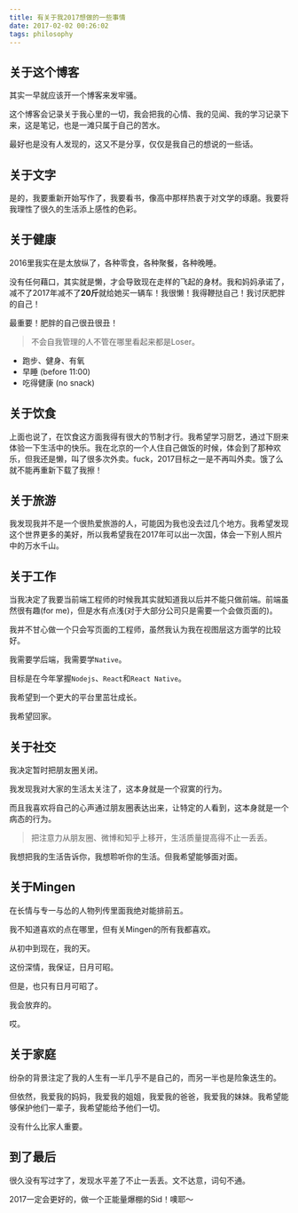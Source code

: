 ```yaml
---
title: 有关于我2017想做的一些事情
date: 2017-02-02 00:26:02
tags: philosophy
---
```

## 关于这个博客
其实一早就应该开一个博客来发牢骚。

这个博客会记录关于我心里的一切，我会把我的心情、我的见闻、我的学习记录下来，这是笔记，也是一滩只属于自己的苦水。

最好也是没有人发现的，这又不是分享，仅仅是我自己的想说的一些话。

## 关于文字
是的，我要重新开始写作了，我要看书，像高中那样热衷于对文学的琢磨。我要将我理性了很久的生活添上感性的色彩。

## 关于健康
2016里我实在是太放纵了，各种零食，各种聚餐，各种晚睡。

没有任何藉口，其实就是懒，才会导致现在走样的飞起的身材。我和妈妈承诺了，减不了2017年减不了**20斤**就给她买一辆车！我很懒！我得鞭挞自己！我讨厌肥胖的自己！

最重要！肥胖的自己很丑很丑！

> 不会自我管理的人不管在哪里看起来都是Loser。

* 跑步、健身、有氧
* 早睡 (before 11:00)
* 吃得健康 (no snack)

## 关于饮食
上面也说了，在饮食这方面我得有很大的节制才行。我希望学习厨艺，通过下厨来体验一下生活中的快乐。我在北京的一个人住自己做饭的时候，体会到了那种欢乐，但我还是懒，叫了很多次外卖。fuck，2017目标之一是不再叫外卖。饿了么就不能再重新下载了我擦！

## 关于旅游
我发现我并不是一个很热爱旅游的人，可能因为我也没去过几个地方。我希望发现这个世界更多的美好，所以我希望我在2017年可以出一次国，体会一下别人照片中的万水千山。

## 关于工作
当我决定了我要当前端工程师的时候我其实就知道我以后并不能只做前端。前端虽然很有趣(for me)，但是水有点浅(对于大部分公司只是需要一个会做页面的)。

我并不甘心做一个只会写页面的工程师，虽然我认为我在视图层这方面学的比较好。

我需要学后端，我需要学`Native`。

目标是在今年掌握`Nodejs`、`React`和`React Native`。

我希望到一个更大的平台里茁壮成长。

我希望回家。

## 关于社交
我决定暂时把朋友圈关闭。

我发现我对大家的生活太关注了，这本身就是一个寂寞的行为。

而且我喜欢将自己的心声通过朋友圈表达出来，让特定的人看到，这本身就是一个病态的行为。

> 把注意力从朋友圈、微博和知乎上移开，生活质量提高得不止一丢丢。

我想把我的生活告诉你，我想聆听你的生活。但我希望能够面对面。

## 关于Mingen
在长情与专一与怂的人物列传里面我绝对能排前五。

我不知道喜欢的点在哪里，但有关Mingen的所有我都喜欢。

从初中到现在，我的天。

这份深情，我保证，日月可昭。

但是，也只有日月可昭了。

我会放弃的。

哎。

## 关于家庭
纷杂的背景注定了我的人生有一半几乎不是自己的，而另一半也是险象迭生的。

但依然，我爱我的妈妈，我爱我的姐姐，我爱我的爸爸，我爱我的妹妹。我希望能够保护他们一辈子，我希望能给予他们一切。

没有什么比家人重要。

## 到了最后
很久没有写过字了，发现水平差了不止一丢丢。文不达意，词句不通。

2017一定会更好的，做一个正能量爆棚的Sid！噢耶～
